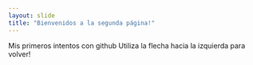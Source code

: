 ```yaml
---
layout: slide
title: "Bienvenidos a la segunda página!"
---
```

Mis primeros intentos con github
Utiliza la flecha hacia la izquierda para volver!